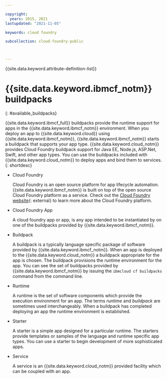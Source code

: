 ```yaml
---

copyright:
  years: 2015, 2021
lastupdated: "2021-11-05"

keywords: cloud foundry

subcollection: cloud-foundry-public



---
```



{{site.data.keyword.attribute-definition-list}}

# {{site.data.keyword.ibmcf_notm}} buildpacks
{: #available_buildpacks}

{{site.data.keyword.ibmcf_full}} buildpacks provide the runtime support for apps in the {{site.data.keyword.ibmcf_notm}} environment. When you deploy an app to {{site.data.keyword.cloud}} using {{site.data.keyword.ibmcf_notm}}, {{site.data.keyword.ibmcf_notm}} starts a buildpack that supports your app type. {{site.data.keyword.cloud_notm}} provides Cloud Foundry buildpack support for Java EE, Node.js, ASP.Net, Swift, and other app types.
You can use the buildpacks included with {{site.data.keyword.cloud_notm}} to deploy apps and bind them to services.
{: shortdesc}

*  Cloud Foundry

    Cloud Foundry is an open source platform for app lifecycle automation.  {{site.data.keyword.ibmcf_notm}} is built on top of the open source Cloud Foundry platform as a service. Check out the [Cloud Foundry website](https://www.cloudfoundry.org/){: external} to learn more about the Cloud Foundry platform.

*  Cloud Foundry App

    A cloud foundry app or app, is any app intended to be instantiated by on one of the buildpacks provided by {{site.data.keyword.ibmcf_notm}}.

*  Buildpack

    A buildpack is a typically language specific package of software provided by {{site.data.keyword.ibmcf_notm}}. When an app is deployed to the {{site.data.keyword.cloud_notm}} a buildpack appropriate for the app is chosen. The buildpack provisions the runtime environment for the app.  You can see the set of buildpacks provided by {{site.data.keyword.ibmcf_notm}} by issuing the `ibmcloud cf buildpacks` command from the command line.

*  Runtime

    A runtime is the set of software components which provide the execution environment for an app.  The terms *runtime* and *buildpack* are sometimes used interchangeably.  When a buildpack has completed deploying an app the runtime environment is established.

*  Starter

    A starter is a simple app designed for a particular runtime. The starters provide templates or samples of the language and runtime specific app types. You can use a starter to begin development of more sophisticated apps.

*  Service

    A service is an {{site.data.keyword.cloud_notm}} provided facility which can be coupled with an app.


